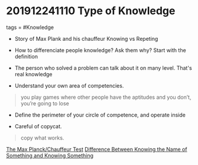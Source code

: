 # 201912241110 Type of Knowledge
tags = #Knowledge 


- Story of Max Plank and his chauffeur
Knowing vs Repeting

- How to differenciate people knowledge? Ask them why? 
Start with the definition

- The person who solved a problem can talk about it on many level. 
That's real knowledge

- Understand your own area of competencies.
> you play games where other people have the aptitudes and you don’t, you’re going to lose
- Define the perimeter of your circle of competence, and operate inside

- Careful of copycat. 
> copy what works.


[The Max Planck/Chauffeur Test](https://fs.blog/2015/09/two-types-of-knowledge/)
[Difference Between Knowing the Name of Something and Knowing Something](https://fs.blog/2015/01/richard-feynman-knowing-something/)
